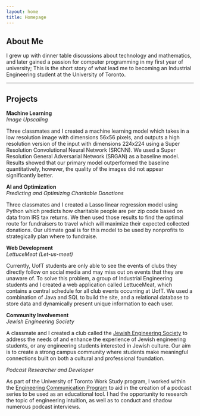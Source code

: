 ```yaml
---
layout: home
title: Homepage
---
```


## **About Me**

I grew up with dinner table discussions about technology and mathematics, and later gained a passion for computer programming in my first year of university; This is the short story of what lead me to becoming an Industrial Engineering student at the University of Toronto. 
 
****
## **Projects**

 **Machine Learning**<br>
*Image Upscaling*

Three classmates and I created a machine learning model which takes in a low resolution image with dimensions 56x56 pixels, and outputs a high resolution version of the input with dimensions 224x224 using a Super Resolution Convolutional Neural Network (SRCNN). We used a Super Resolution General Adversarial Network (SRGAN) as a baseline model. Results showed that our primary model outperformed the baseline quantitatively, however, the quality of the images did not appear significantly better.

**AI and Optimization**<br>
*Predicting and Optimizing Charitable Donations*

Three classmates and I created a Lasso linear regression model using Python which predicts how charitable people are per zip code based on data from IRS tax returns. We then used those results to find the optimal route for fundraisers to travel which will maximize their expected collected donations. Our ultimate goal is for this model to be used by nonprofits to strategically plan where to fundraise. 

**Web Development**<br>
*LettuceMeat (Let-us-meet)*

Currently, UofT students are only able to see the events of clubs they directly follow on social media and may miss out on events that they are unaware of. To solve this problem, a group of Industrial Engineering students and I created a web application called LettuceMeat, which contains a central schedule for all club events occurring at UofT. We used a combination of Java and SQL to build the site, and a relational database to store data and dynamically present unique information to each user.
  
**Community Involvement**<br>
*Jewish Engineering Society*

A classmate and I created a club called the [Jewish Engineering Society](https://jes.skule.ca/) to address the needs of and enhance the experience of Jewish engineering students, or any engineering students interested in Jewish culture. Our aim is to create a strong campus community where students make meaningful connections built on both a cultural and professional foundation.

*Podcast Researcher and Developer*

  As part of the University of Toronto Work Study program, I worked within the [Engineering Communication Program](https://ecp.engineering.utoronto.ca/) to aid in the creation of a podcast series to be used as an educational tool. I had the opportunity to research the topic of engineering intuition, as well as to conduct and shadow numerous podcast interviews.

